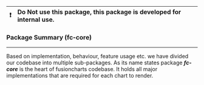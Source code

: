 <table>
<thead>
<tr>
<th align="right"><g-emoji class="g-emoji" alias="exclamation" fallback-src="https://github.githubassets.com/images/icons/emoji/unicode/2757.png">❗️</g-emoji></th>
<th align="left">Do Not use this package, this package is developed for internal use.</th>
</tr>
</thead>
</table>

### Package Summary (fc-core)
--------------------------------
Based on implementation, behaviour, feature usage etc. we have divided our codebase into multiple sub-packages. As its name states package ***fc-core*** is the heart of fusioncharts codebase. It holds all major implementations that are required for each chart to render.
